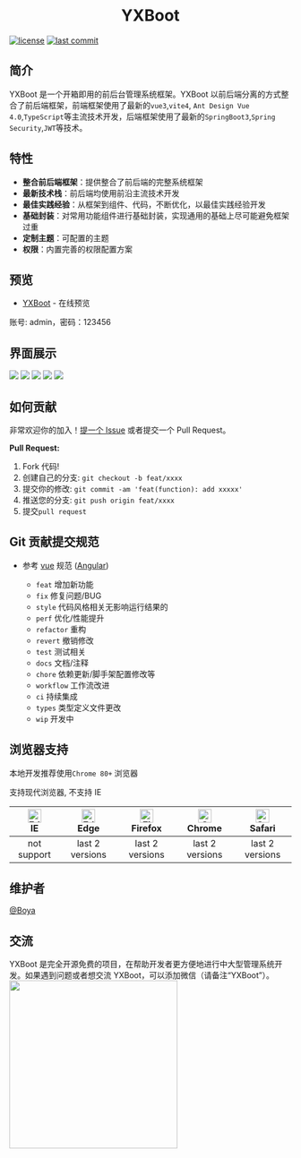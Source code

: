<div align="center">
    <h1>YXBoot</h1>
</div>

[![license](https://img.shields.io/badge/license-MIT-green.svg)](./LICENSE)
[![last commit](https://img.shields.io/github/last-commit/boyazuo/yxboot)](https://github.com/boyazuo/yxboot)

## 简介

YXBoot 是一个开箱即用的前后台管理系统框架。YXBoot 以前后端分离的方式整合了前后端框架，前端框架使用了最新的`vue3`,`vite4`, `Ant Design Vue 4.0`,`TypeScript`等主流技术开发，后端框架使用了最新的`SpringBoot3`,`Spring Security`,`JWT`等技术。

## 特性

- **整合前后端框架**：提供整合了前后端的完整系统框架
- **最新技术栈**：前后端均使用前沿主流技术开发
- **最佳实践经验**：从框架到组件、代码，不断优化，以最佳实践经验开发
- **基础封装**：对常用功能组件进行基础封装，实现通用的基础上尽可能避免框架过重
- **定制主题**：可配置的主题
- **权限**：内置完善的权限配置方案

## 预览

- [YXBoot](http://admin.yxboot.com/) - 在线预览

账号: admin，密码：123456

## 界面展示

![](https://yxboot-oss.oss-cn-beijing.aliyuncs.com/images/yxboot-admin-login.png)
![](https://yxboot-oss.oss-cn-beijing.aliyuncs.com/images/yxboot-admin-workplace.png)
![](https://yxboot-oss.oss-cn-beijing.aliyuncs.com/images/yxboot-admin-analysis.png)
![](https://yxboot-oss.oss-cn-beijing.aliyuncs.com/images/yxboot-admin-role.png)
![](https://yxboot-oss.oss-cn-beijing.aliyuncs.com/images/yxboot-admin-about.png)

## 如何贡献

非常欢迎你的加入！[提一个 Issue](https://github.com/boyazuo/yxboot/issues/new/choose) 或者提交一个 Pull Request。

**Pull Request:**

1. Fork 代码!
2. 创建自己的分支: `git checkout -b feat/xxxx`
3. 提交你的修改: `git commit -am 'feat(function): add xxxxx'`
4. 推送您的分支: `git push origin feat/xxxx`
5. 提交`pull request`

## Git 贡献提交规范

- 参考 [vue](https://github.com/vuejs/vue/blob/dev/.github/COMMIT_CONVENTION.md) 规范 ([Angular](https://github.com/conventional-changelog/conventional-changelog/tree/master/packages/conventional-changelog-angular))

  - `feat` 增加新功能
  - `fix` 修复问题/BUG
  - `style` 代码风格相关无影响运行结果的
  - `perf` 优化/性能提升
  - `refactor` 重构
  - `revert` 撤销修改
  - `test` 测试相关
  - `docs` 文档/注释
  - `chore` 依赖更新/脚手架配置修改等
  - `workflow` 工作流改进
  - `ci` 持续集成
  - `types` 类型定义文件更改
  - `wip` 开发中

## 浏览器支持

本地开发推荐使用`Chrome 80+` 浏览器

支持现代浏览器, 不支持 IE

| [<img src="https://raw.githubusercontent.com/alrra/browser-logos/master/src/edge/edge_48x48.png" alt=" Edge" width="24px" height="24px" />](http://godban.github.io/browsers-support-badges/)</br>IE | [<img src="https://raw.githubusercontent.com/alrra/browser-logos/master/src/edge/edge_48x48.png" alt=" Edge" width="24px" height="24px" />](http://godban.github.io/browsers-support-badges/)</br>Edge | [<img src="https://raw.githubusercontent.com/alrra/browser-logos/master/src/firefox/firefox_48x48.png" alt="Firefox" width="24px" height="24px" />](http://godban.github.io/browsers-support-badges/)</br>Firefox | [<img src="https://raw.githubusercontent.com/alrra/browser-logos/master/src/chrome/chrome_48x48.png" alt="Chrome" width="24px" height="24px" />](http://godban.github.io/browsers-support-badges/)</br>Chrome | [<img src="https://raw.githubusercontent.com/alrra/browser-logos/master/src/safari/safari_48x48.png" alt="Safari" width="24px" height="24px" />](http://godban.github.io/browsers-support-badges/)</br>Safari |
| :--------------------------------------------------------------------------------------------------------------------------------------------------------------------------------------------------: | :----------------------------------------------------------------------------------------------------------------------------------------------------------------------------------------------------: | :---------------------------------------------------------------------------------------------------------------------------------------------------------------------------------------------------------------: | :-----------------------------------------------------------------------------------------------------------------------------------------------------------------------------------------------------------: | :-----------------------------------------------------------------------------------------------------------------------------------------------------------------------------------------------------------: |
|                                                                                             not support                                                                                              |                                                                                            last 2 versions                                                                                             |                                                                                                  last 2 versions                                                                                                  |                                                                                                last 2 versions                                                                                                |                                                                                                last 2 versions                                                                                                |

## 维护者

[@Boya](https://github.com/boyazuo)

## 交流
YXBoot 是完全开源免费的项目，在帮助开发者更方便地进行中大型管理系统开发。如果遇到问题或者想交流 YXBoot，可以添加微信（请备注“YXBoot”）。
<img src="https://yxboot-oss.oss-cn-beijing.aliyuncs.com/images/weixin-boya.png" width="300" />

